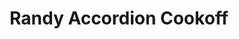 ---
pid: '100'
layout: photos
title: Randy Accordion Cookoff
credit: Jason Koski
filename: FFUP_13_817.jpg
column: A
caption: Randy Seppala did not like the cheapo accordion, so he threw it on the kokko.
permalink: /photos/100.html
layout: photos
---